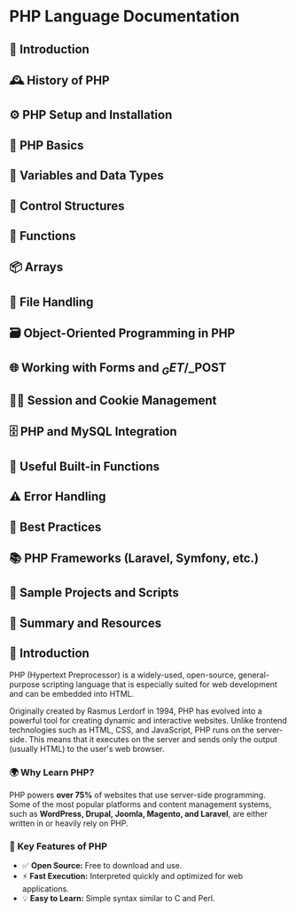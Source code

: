 # PHP Language Documentation

## 📜 Introduction
## 🕰️ History of PHP
## ⚙️ PHP Setup and Installation
## 🧠 PHP Basics
## 🧮 Variables and Data Types
## 🔁 Control Structures
## 🧱 Functions
## 📦 Arrays
## 📁 File Handling
## 🗃️ Object-Oriented Programming in PHP
## 🌐 Working with Forms and $_GET/$_POST
## 🧑‍💻 Session and Cookie Management
## 🗄️ PHP and MySQL Integration
## 🧰 Useful Built-in Functions
## ⚠️ Error Handling
## 🚦 Best Practices
## 📚 PHP Frameworks (Laravel, Symfony, etc.)
## 🧪 Sample Projects and Scripts
## 🧾 Summary and Resources
## 📜 Introduction

PHP (Hypertext Preprocessor) is a widely-used, open-source, general-purpose scripting language that is especially suited for web development and can be embedded into HTML.

Originally created by Rasmus Lerdorf in 1994, PHP has evolved into a powerful tool for creating dynamic and interactive websites. Unlike frontend technologies such as HTML, CSS, and JavaScript, PHP runs on the server-side. This means that it executes on the server and sends only the output (usually HTML) to the user's web browser.

### 🌍 Why Learn PHP?

PHP powers **over 75%** of websites that use server-side programming. Some of the most popular platforms and content management systems, such as **WordPress, Drupal, Joomla, Magento, and Laravel**, are either written in or heavily rely on PHP.

### 🧩 Key Features of PHP

- ✅ **Open Source:** Free to download and use.
- ⚡ **Fast Execution:** Interpreted quickly and optimized for web applications.
- 💡 **Easy to Learn:** Simple syntax similar to C and Perl.
